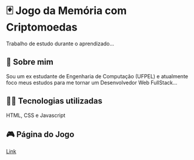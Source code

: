 
# 🃏 Jogo da Memória com Criptomoedas
Trabalho de estudo durante o aprendizado...



## 🚀 Sobre mim
Sou um ex estudante de Engenharia de Computação (UFPEL) e atualmente foco meus estudos para me tornar um Desenvolvedor Web FullStack...


## 👨‍💻 Tecnologias utilizadas
HTML, CSS e Javascript



## 🎮 Página do Jogo
[Link](https://nathahernandez.github.io/matching-game-crypto/ "matching game")
